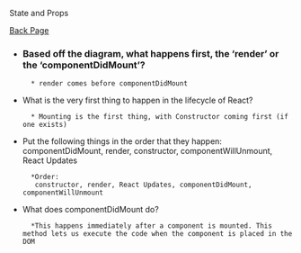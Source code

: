 State and Props

[Back Page](301-notes.md)

- ### Based off the diagram, what happens first, the ‘render’ or the ‘componentDidMount’?

        * render comes before componentDidMount


- What is the very first thing to happen in the lifecycle of React?

        * Mounting is the first thing, with Constructor coming first (if one exists)



- Put the following things in the order that they happen: componentDidMount, render, constructor, componentWillUnmount, React Updates

        *Order:
         constructor, render, React Updates, componentDidMount, componentWillUnmount


- What does componentDidMount do?

        *This happens immediately after a component is mounted. This method lets us execute the code when the component is placed in the DOM